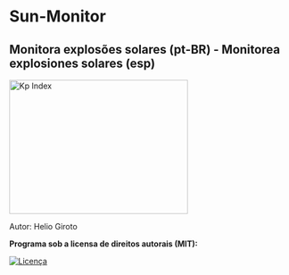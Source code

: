 # Sun-Monitor
## Monitora explosões solares (pt-BR) - Monitorea explosiones solares (esp)

 <img src="http://services.swpc.noaa.gov/images/planetary-k-index.gif" alt="Kp Index" height="240" width="320"> 
 
 Autor: Helio Giroto

**Programa sob a licensa de direitos autorais (MIT):**

<a href="https://raw.githubusercontent.com/HelioGiroto/Sun-Monitor/master/LICENSE" target="_blank"><img src="https://img.shields.io/badge/license-MIT-blue.svg?style=flat-square" alt="Licença"></a> 
